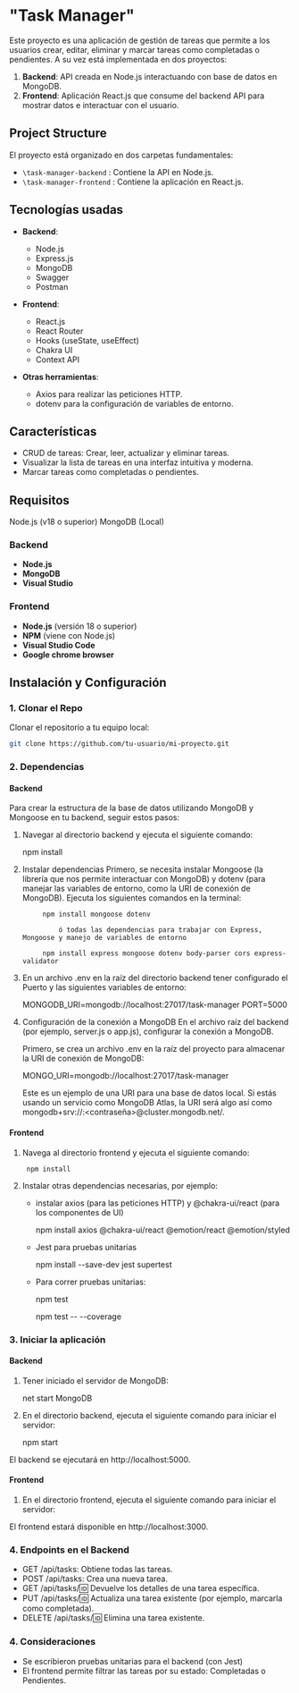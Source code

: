 # "Task Manager"

Este proyecto es una aplicación de gestión de tareas que permite a los usuarios crear, editar, eliminar y marcar tareas como completadas o pendientes. 
A su vez está implementada en dos proyectos:

1. **Backend**: API creada en Node.js interactuando con base de datos en MongoDB.
2. **Frontend**: Aplicación React.js que consume del backend API para mostrar datos e interactuar con el usuario.

## Project Structure 

El proyecto está organizado en dos carpetas fundamentales:

- `\task-manager-backend`	: Contiene la API en Node.js.
- `\task-manager-frontend`	: Contiene la aplicación en React.js.

## Tecnologías usadas

- **Backend**:
  - Node.js
  - Express.js
  - MongoDB
  - Swagger
  - Postman
  
- **Frontend**:
  - React.js
  - React Router
  - Hooks (useState, useEffect)
  - Chakra UI
  - Context API
  
- **Otras herramientas**:
  - Axios para realizar las peticiones HTTP.
  - dotenv para la configuración de variables de entorno.

## Características
- CRUD de tareas: Crear, leer, actualizar y eliminar tareas.
- Visualizar la lista de tareas en una interfaz intuitiva y moderna.
- Marcar tareas como completadas o pendientes.

## Requisitos
Node.js (v18 o superior)
MongoDB (Local)

### Backend

- **Node.js** 
- **MongoDB**		
- **Visual Studio** 

### Frontend

- **Node.js** (versión 18 o superior)
- **NPM** (viene con Node.js)
- **Visual Studio Code**
- **Google chrome browser**

## Instalación y Configuración

### 1. Clonar el Repo

Clonar el repositorio a tu equipo local:

```bash
git clone https://github.com/tu-usuario/mi-proyecto.git
```
### 2. Dependencias 

#### Backend

Para crear la estructura de la base de datos utilizando MongoDB y Mongoose en tu backend, seguir estos pasos:

1. Navegar al directorio backend y ejecuta el siguiente comando:

	npm install

2. Instalar dependencias
	Primero, se necesita instalar Mongoose (la librería que nos permite interactuar con MongoDB) y dotenv (para manejar las variables de entorno, como la URI de conexión de MongoDB).
	Ejecuta los siguientes comandos en la terminal:
	
			npm install mongoose dotenv
				
				ó todas las dependencias para trabajar con Express, Mongoose y manejo de variables de entorno
				
			npm install express mongoose dotenv body-parser cors express-validator	
				
3. En un archivo .env en la raíz del directorio backend tener configurado el Puerto y las siguientes variables de entorno:

	MONGODB_URI=mongodb://localhost:27017/task-manager
	PORT=5000
				
4. Configuración de la conexión a MongoDB
	En el archivo raíz del backend (por ejemplo, server.js o app.js), configurar la conexión a MongoDB.

	Primero, se crea un archivo .env en la raíz del proyecto para almacenar la URI de conexión de MongoDB:
	
	MONGO_URI=mongodb://localhost:27017/task-manager
	
	Este es un ejemplo de una URI para una base de datos local. Si estás usando un servicio como MongoDB Atlas, 
	la URI será algo así como 		  	mongodb+srv://<usuario>:<contraseña>@cluster.mongodb.net/<nombre-de-tu-db>.
	
#### Frontend

1. Navega al directorio frontend y ejecuta el siguiente comando:

		npm install
	
2. Instalar otras dependencias necesarias, por ejemplo:

	- instalar axios (para las peticiones HTTP) y @chakra-ui/react (para los componentes de UI)
	
		npm install axios @chakra-ui/react @emotion/react @emotion/styled

	- Jest para pruebas unitarias
		
		npm install --save-dev jest supertest
		
	- Para correr pruebas unitarias:
	
		npm test
		
		npm test -- --coverage
	
### 3. Iniciar la aplicación 

#### Backend

1. Tener iniciado el servidor de MongoDB:

	net start MongoDB

2. En el directorio backend, ejecuta el siguiente comando para iniciar el servidor:

	npm start
	
El backend se ejecutará en http://localhost:5000.
	
#### Frontend

1. En el directorio frontend, ejecuta el siguiente comando para iniciar el servidor:

El frontend estará disponible en http://localhost:3000.

### 4. Endpoints en el Backend

- GET /api/tasks: Obtiene todas las tareas.
- POST /api/tasks: Crea una nueva tarea.
- GET /api/tasks/:id: Devuelve los detalles de una tarea específica.
- PUT /api/tasks/:id: Actualiza una tarea existente (por ejemplo, marcarla como completada).
- DELETE /api/tasks/:id: Elimina una tarea existente.  

### 4. Consideraciones

- Se escribieron pruebas unitarias para el backend (con Jest)
- El frontend permite filtrar las tareas por su estado: Completadas o Pendientes.





